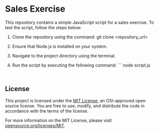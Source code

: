 # Sales Exercise

This repository contains a simple JavaScript script for a sales exercise. To test the script, follow the steps below:

1. Clone the repository using the command: git clone <repository_url>

2. Ensure that Node.js is installed on your system.

3. Navigate to the project directory using the terminal.

4. Run the script by executing the following command: ``` node script.js
   
    ```


## License

This project is licensed under the [MIT License](LICENSE.md), an OSI-approved open source license. You are free to use, modify, and distribute the code in accordance with the terms of the license.

For more information on the MIT License, please visit [opensource.org/licenses/MIT](https://opensource.org/licenses/MIT).
